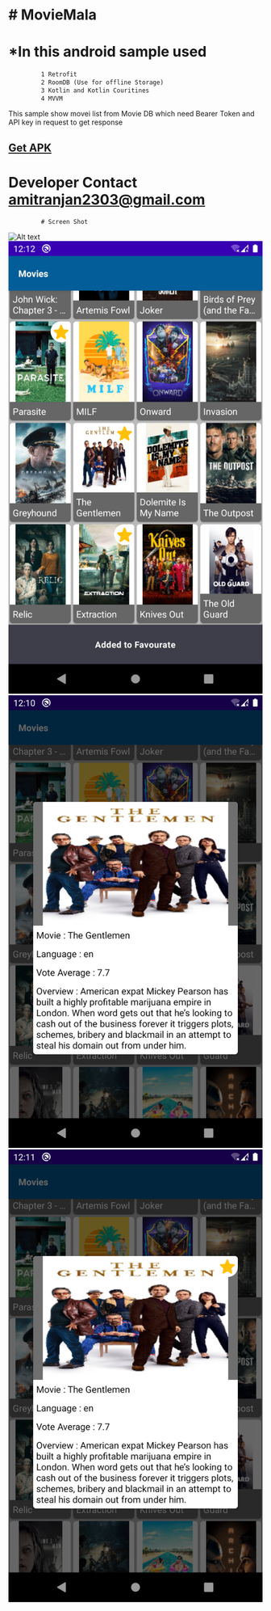 # # MovieMala
  # *In this android sample used
             1 Retrofit
             2 RoomDB (Use for offline Storage)
             3 Kotlin and Kotlin Couritines
             4 MVVM
   This sample show movei list from Movie DB which need Bearer Token and API key in request to get response
  ## [Get APK](https://github.com/amitranjan2303/MovieMala/blob/master/app-movie-mala.apk)

  # Developer Contact amitranjan2303@gmail.com
             # Screen Shot
  ![Alt text](https://github.com/amitranjan2303/LruCacheTest/blob/master/device-2020-07-21-234230.png "Home Page")
  ![Alt text](https://github.com/amitranjan2303/MovieMala/blob/master/device-2020-07-22-001246.png "Home Page With Favourate")
  ![Alt text](https://github.com/amitranjan2303/MovieMala/blob/master/device-2020-07-22-001100.png "Movie Details")
  ![Alt text](https://github.com/amitranjan2303/MovieMala/blob/master/device-2020-07-22-001159.png "Movie Details With Favourate")
